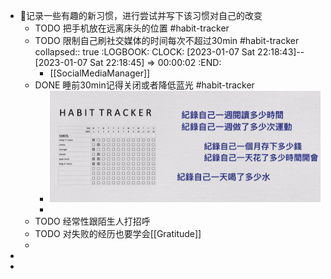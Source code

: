 - 🦪记录一些有趣的新习惯，进行尝试并写下该习惯对自己的改变
	- TODO 把手机放在远离床头的位置 #habit-tracker
	- TODO 限制自己刷社交媒体的时间每次不超过30min #habit-tracker
	  collapsed:: true
	  :LOGBOOK:
	  CLOCK: [2023-01-07 Sat 22:18:43]--[2023-01-07 Sat 22:18:45] =>  00:00:02
	  :END:
		- [[SocialMediaManager]]
	- DONE 睡前30min记得关闭或者降低蓝光 #habit-tracker
		- ![image.png](../assets/image_1673101558124_0.png)
		-
	- TODO 经常性跟陌生人打招呼
	- TODO 对失败的经历也要学会[[Gratitude]]
	-
-
-